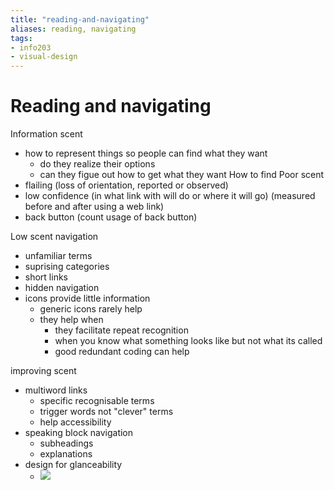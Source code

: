 ```yaml
---
title: "reading-and-navigating"
aliases: reading, navigating
tags: 
- info203 
- visual-design
---
```


# Reading and navigating
Information scent
- how to represent things so people can find what they want
	- do they realize their options
	- can they figue out how to get what they want
How to find Poor scent
- flailing (loss of orientation, reported or observed)
- low confidence (in what link with will do or where it will go) (measured before and after using a web link)
- back button (count usage of back button)

Low scent navigation
- unfamiliar terms
- suprising categories
- short links
- hidden navigation
- icons provide little information
	- generic icons rarely help
	- they help when 
		- they facilitate repeat recognition
		- when you know what something looks like but not what its called
		- good redundant coding can help

improving scent
- multiword links
	- specific recognisable terms
	- trigger words not "clever" terms
	- help accessibility
- speaking block navigation
	- subheadings
	- explanations
- design for glanceability
	- ![](https://i.imgur.com/pMNYIUB.png)
